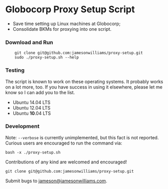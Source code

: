Globocorp Proxy Setup Script
============================

-   Save time setting up Linux machines at Globocorp;
-   Consolidate BKMs for proxying into one script.

### Download and Run

        git clone git@github.com:jamesonwilliams/proxy-setup.git
        sudo ./proxy-setup.sh --help 

### Testing

The script is known to work on these operating systems. It probably
works on a lot more, too. If you have success in using it elsewhere,
please let me know so I can add you to the list.

-   Ubuntu 14.04 LTS
-   Ubuntu 12.04 LTS
-   Ubuntu **10**.04 LTS

### Development

Note: `--verbose` is currently unimplemented, but this fact is not
reported. Curious users are encouraged to run the command via:

    bash -x ./proxy-setup.sh

Contributions of any kind are welcomed and encouraged!

    git clone git@github.com:jamesonwilliams/proxy-setup.git

Submit bugs to
[jameson@jamesonwilliams.com](mailto:jameson@jamesonwilliams.com).
